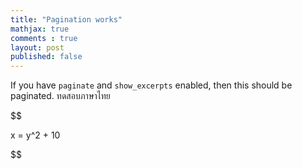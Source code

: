 ```yaml
---
title: "Pagination works"
mathjax: true
comments : true
layout: post
published: false
---
```

If you have `paginate` and `show_excerpts` enabled, then this should be paginated. ทดสอบภาษาไทย

$$

x = y^2 + 10

$$
